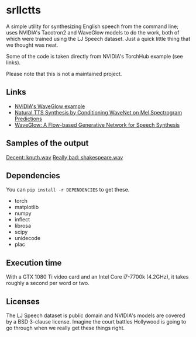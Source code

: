 # srllctts
A simple utility for synthesizing English speech from the command line; uses
NVIDIA's Tacotron2 and WaveGlow models to do the work, both of which were trained
using the LJ Speech dataset.  Just a quick little thing that we thought was neat.

Some of the code is taken directly from NVIDIA's TorchHub example (see links).

Please note that this is not a maintained project.

Links
-----
- [NVIDIA's WaveGlow example](https://pytorch.org/hub/nvidia_deeplearningexamples_waveglow/)
- [Natural TTS Synthesis by Conditioning WaveNet on Mel Spectrogram Predictions](https://arxiv.org/abs/1712.05884)
- [WaveGlow: A Flow-based Generative Network for Speech Synthesis](https://arxiv.org/abs/1811.00002)

Samples of the output
---------------------
[Decent: knuth.wav](knuth.wav)
[Really bad: shakespeare.wav](shakespeare.wav)

Dependencies
------------
You can `pip install -r DEPENDENCIES` to get these.

- torch
- matplotlib
- numpy
- inflect
- librosa
- scipy
- unidecode
- plac

Execution time
--------------
With a GTX 1080 Ti video card and an Intel Core i7-7700k (4.2GHz), it takes roughly a second per word or two.

Licenses
--------
The LJ Speech dataset is public domain and NVIDIA's models are covered by a BSD 3-clause license.
Imagine the court battles Hollywood is going to go through when we really get these things right.
